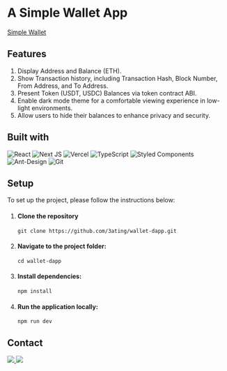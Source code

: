 # A Simple Wallet App

[Simple Wallet](https://yi-wallet-dapp.vercel.app/)

## Features

1.  Display Address and Balance (ETH).
2.  Show Transaction history, including Transaction Hash, Block Number, From Address, and To Address.
3.  Present Token (USDT, USDC) Balances via token contract ABI.
4.  Enable dark mode theme for a comfortable viewing experience in low-light environments.
5.  Allow users to hide their balances to enhance privacy and security.

## Built with

![React](https://img.shields.io/badge/react-%2320232a.svg?style=for-the-badge&logo=react&logoColor=%2361DAFB)
![Next JS](https://img.shields.io/badge/Next-black?style=for-the-badge&logo=next.js&logoColor=white)
![Vercel](https://img.shields.io/badge/vercel-%23000000.svg?style=for-the-badge&logo=vercel&logoColor=white)
![TypeScript](https://img.shields.io/badge/typescript-%23007ACC.svg?style=for-the-badge&logo=typescript&logoColor=white)
![Styled Components](https://img.shields.io/badge/styled--components-DB7093?style=for-the-badge&logo=styled-components&logoColor=white)
![Ant-Design](https://img.shields.io/badge/-AntDesign-%230170FE?style=for-the-badge&logo=ant-design&logoColor=white)
![Git](https://img.shields.io/badge/git-%23F05033.svg?style=for-the-badge&logo=git&logoColor=white)

## Setup

To set up the project, please follow the instructions below:

1.  #### Clone the repository

    ```
    git clone https://github.com/3ating/wallet-dapp.git
    ```

2.  #### Navigate to the project folder:

    ```
    cd wallet-dapp
    ```

3.  #### Install dependencies:
    ```
    npm install
    ```
4.  #### Run the application locally:
    ```
    npm run dev
    ```

## Contact

<a href="https://www.linkedin.com/in/yi-ting-lin-082265233/" text-decoration="none">
    <img src="https://img.shields.io/badge/LinkedIn-0077B5?style=for-the-badge&logo=linkedin&logoColor=white" />
</a>
<a href="mailto:etlin1401@gmail.com">
    <img src="https://img.shields.io/badge/Gmail-D14836?style=for-the-badge&logo=gmail&logoColor=white" />
</a>
